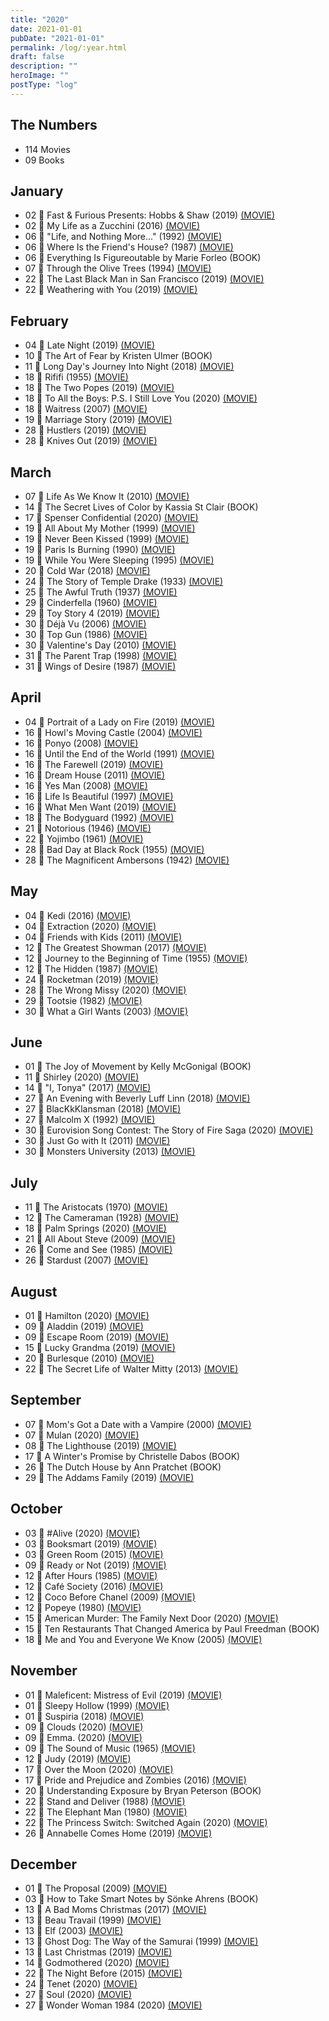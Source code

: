 ```yaml
---
title: "2020"
date: 2021-01-01
pubDate: "2021-01-01"
permalink: /log/:year.html
draft: false
description: ""
heroImage: ""
postType: "log"
---
```


## The Numbers

- 114 Movies
- 09 Books

## January

- 02 🎥 Fast & Furious Presents: Hobbs & Shaw (2019) [(MOVIE)](https://boxd.it/dnDA)
- 02 🎥 My Life as a Zucchini (2016) [(MOVIE)](https://boxd.it/dL2y)
- 06 🎥 "Life, and Nothing More..." (1992) [(MOVIE)](https://boxd.it/2WEc)
- 06 🎥 Where Is the Friend's House? (1987) [(MOVIE)](https://boxd.it/ELg)
- 06 📕 Everything Is Figureoutable by Marie Forleo (BOOK)
- 07 🎥 Through the Olive Trees (1994) [(MOVIE)](https://boxd.it/Lx6)
- 22 🎥 The Last Black Man in San Francisco (2019) [(MOVIE)](https://boxd.it/iWAw)
- 22 🎥 Weathering with You (2019) [(MOVIE)](https://boxd.it/kPxE)

## February

- 04 🎥 Late Night (2019) [(MOVIE)](https://boxd.it/iZq0)
- 10 📕 The Art of Fear by Kristen Ulmer (BOOK)
- 11 🎥 Long Day's Journey Into Night (2018) [(MOVIE)](https://boxd.it/hw1I)
- 18 🎥 Rififi (1955) [(MOVIE)](https://boxd.it/29f8)
- 18 🎥 The Two Popes (2019) [(MOVIE)](https://boxd.it/k8Xk)
- 18 🎥 To All the Boys: P.S. I Still Love You (2020) [(MOVIE)](https://boxd.it/kJny)
- 18 🎥 Waitress (2007) [(MOVIE)](https://boxd.it/1Vt6)
- 19 🎥 Marriage Story (2019) [(MOVIE)](https://boxd.it/hJAw)
- 28 🎥 Hustlers (2019) [(MOVIE)](https://boxd.it/jIBM)
- 28 🎥 Knives Out (2019) [(MOVIE)](https://boxd.it/jWEA)

## March

- 07 🎥 Life As We Know It (2010) [(MOVIE)](https://boxd.it/162S)
- 14 📕 The Secret Lives of Color by Kassia St Clair (BOOK)
- 17 🎥 Spenser Confidential (2020) [(MOVIE)](https://boxd.it/log4)
- 19 🎥 All About My Mother (1999) [(MOVIE)](https://boxd.it/2b9c)
- 19 🎥 Never Been Kissed (1999) [(MOVIE)](https://boxd.it/1U3c)
- 19 🎥 Paris Is Burning (1990) [(MOVIE)](https://boxd.it/1jzg)
- 19 🎥 While You Were Sleeping (1995) [(MOVIE)](https://boxd.it/27wm)
- 20 🎥 Cold War (2018) [(MOVIE)](https://boxd.it/fEoc)
- 24 🎥 The Story of Temple Drake (1933) [(MOVIE)](https://boxd.it/1qvK)
- 25 🎥 The Awful Truth (1937) [(MOVIE)](https://boxd.it/1NBc)
- 29 🎥 Cinderfella (1960) [(MOVIE)](https://boxd.it/1FXk)
- 29 🎥 Toy Story 4 (2019) [(MOVIE)](https://boxd.it/9ALu)
- 30 🎥 Déjà Vu (2006) [(MOVIE)](https://boxd.it/20PQ)
- 30 🎥 Top Gun (1986) [(MOVIE)](https://boxd.it/29JC)
- 30 🎥 Valentine's Day (2010) [(MOVIE)](https://boxd.it/1gui)
- 31 🎥 The Parent Trap (1998) [(MOVIE)](https://boxd.it/1XJq)
- 31 🎥 Wings of Desire (1987) [(MOVIE)](https://boxd.it/2b26)

## April

- 04 🎥 Portrait of a Lady on Fire (2019) [(MOVIE)](https://boxd.it/jkPq)
- 16 🎥 Howl's Moving Castle (2004) [(MOVIE)](https://boxd.it/23De)
- 16 🎥 Ponyo (2008) [(MOVIE)](https://boxd.it/1S0A)
- 16 🎥 Until the End of the World (1991) [(MOVIE)](https://boxd.it/1WuY)
- 16 🎥 The Farewell (2019) [(MOVIE)](https://boxd.it/kIky)
- 16 🎥 Dream House (2011) [(MOVIE)](https://boxd.it/2hDC)
- 16 🎥 Yes Man (2008) [(MOVIE)](https://boxd.it/1WPW)
- 16 🎥 Life Is Beautiful (1997) [(MOVIE)](https://boxd.it/29Wm)
- 16 🎥 What Men Want (2019) [(MOVIE)](https://boxd.it/hxiq)
- 18 🎥 The Bodyguard (1992) [(MOVIE)](https://boxd.it/29Z6)
- 21 🎥 Notorious (1946) [(MOVIE)](https://boxd.it/2aDK)
- 22 🎥 Yojimbo (1961) [(MOVIE)](https://boxd.it/1SRY)
- 28 🎥 Bad Day at Black Rock (1955) [(MOVIE)](https://boxd.it/1NRk)
- 28 🎥 The Magnificent Ambersons (1942) [(MOVIE)](https://boxd.it/29bK)

## May

- 04 🎥 Kedi (2016) [(MOVIE)](https://boxd.it/dHxM)
- 04 🎥 Extraction (2020) [(MOVIE)](https://boxd.it/jUjA)
- 04 🎥 Friends with Kids (2011) [(MOVIE)](https://boxd.it/2MYQ)
- 12 🎥 The Greatest Showman (2017) [(MOVIE)](https://boxd.it/acjI)
- 12 🎥 Journey to the Beginning of Time (1955) [(MOVIE)](https://boxd.it/1ZQo)
- 12 🎥 The Hidden (1987) [(MOVIE)](https://boxd.it/1RUW)
- 24 🎥 Rocketman (2019) [(MOVIE)](https://boxd.it/iehK)
- 28 🎥 The Wrong Missy (2020) [(MOVIE)](https://boxd.it/lqnG)
- 29 🎥 Tootsie (1982) [(MOVIE)](https://boxd.it/1YkG)
- 30 🎥 What a Girl Wants (2003) [(MOVIE)](https://boxd.it/1Vwa)

## June

- 01 📕 The Joy of Movement by Kelly McGonigal (BOOK)
- 11 🎥 Shirley (2020) [(MOVIE)](https://boxd.it/jY2o)
- 14 🎥 "I, Tonya" (2017) [(MOVIE)](https://boxd.it/dzR0)
- 27 🎥 An Evening with Beverly Luff Linn (2018) [(MOVIE)](https://boxd.it/fUcw)
- 27 🎥 BlacKkKlansman (2018) [(MOVIE)](https://boxd.it/hxL8)
- 27 🎥 Malcolm X (1992) [(MOVIE)](https://boxd.it/27WE)
- 30 🎥 Eurovision Song Contest: The Story of Fire Saga (2020) [(MOVIE)](https://boxd.it/jkMG)
- 30 🎥 Just Go with It (2011) [(MOVIE)](https://boxd.it/Doq)
- 30 🎥 Monsters University (2013) [(MOVIE)](https://boxd.it/bQm)

## July

- 11 🎥 The Aristocats (1970) [(MOVIE)](https://boxd.it/1X3Y)
- 12 🎥 The Cameraman (1928) [(MOVIE)](https://boxd.it/1jag)
- 18 🎥 Palm Springs (2020) [(MOVIE)](https://boxd.it/lCXQ)
- 21 🎥 All About Steve (2009) [(MOVIE)](https://boxd.it/1yTU)
- 26 🎥 Come and See (1985) [(MOVIE)](https://boxd.it/1w9q)
- 26 🎥 Stardust (2007) [(MOVIE)](https://boxd.it/272w)

## August

- 01 🎥 Hamilton (2020) [(MOVIE)](https://boxd.it/kmvE)
- 09 🎥 Aladdin (2019) [(MOVIE)](https://boxd.it/eSjy)
- 09 🎥 Escape Room (2019) [(MOVIE)](https://boxd.it/iYlS)
- 15 🎥 Lucky Grandma (2019) [(MOVIE)](https://boxd.it/m2by)
- 20 🎥 Burlesque (2010) [(MOVIE)](https://boxd.it/Xfo)
- 22 🎥 The Secret Life of Walter Mitty (2013) [(MOVIE)](https://boxd.it/3SWy)

## September

- 07 🎥 Mom's Got a Date with a Vampire (2000) [(MOVIE)](https://boxd.it/3emU)
- 07 🎥 Mulan (2020) [(MOVIE)](https://boxd.it/bbK6)
- 08 🎥 The Lighthouse (2019) [(MOVIE)](https://boxd.it/icFU)
- 17 📕 A Winter's Promise by Christelle Dabos (BOOK)
- 26 📕 The Dutch House by Ann Pratchet (BOOK)
- 29 🎥 The Addams Family (2019) [(MOVIE)](https://boxd.it/hhYg)

## October

- 03 🎥 \#Alive (2020) [(MOVIE)](https://boxd.it/mJl2)
- 03 🎥 Booksmart (2019) [(MOVIE)](https://boxd.it/igNS)
- 03 🎥 Green Room (2015) [(MOVIE)](https://boxd.it/a75m)
- 09 🎥 Ready or Not (2019) [(MOVIE)](https://boxd.it/kOf0)
- 12 🎥 After Hours (1985) [(MOVIE)](https://boxd.it/1VfS)
- 12 🎥 Café Society (2016) [(MOVIE)](https://boxd.it/bhEy)
- 12 🎥 Coco Before Chanel (2009) [(MOVIE)](https://boxd.it/1Uv6)
- 12 🎥 Popeye (1980) [(MOVIE)](https://boxd.it/1U6q)
- 15 🎥 American Murder: The Family Next Door (2020) [(MOVIE)](https://boxd.it/rUk0)
- 15 📕 Ten Restaurants That Changed America by Paul Freedman (BOOK)
- 18 🎥 Me and You and Everyone We Know (2005) [(MOVIE)](https://boxd.it/28RK)

## November

- 01 🎥 Maleficent: Mistress of Evil (2019) [(MOVIE)](https://boxd.it/eSig)
- 01 🎥 Sleepy Hollow (1999) [(MOVIE)](https://boxd.it/26u0)
- 01 🎥 Suspiria (2018) [(MOVIE)](https://boxd.it/cioI)
- 09 🎥 Clouds (2020) [(MOVIE)](https://boxd.it/nmI0)
- 09 🎥 Emma. (2020) [(MOVIE)](https://boxd.it/kmg0)
- 09 🎥 The Sound of Music (1965) [(MOVIE)](https://boxd.it/1MLK)
- 12 🎥 Judy (2019) [(MOVIE)](https://boxd.it/hH7M)
- 17 🎥 Over the Moon (2020) [(MOVIE)](https://boxd.it/kv2Q)
- 17 🎥 Pride and Prejudice and Zombies (2016) [(MOVIE)](https://boxd.it/kp0)
- 20 📕 Understanding Exposure by Bryan Peterson (BOOK)
- 22 🎥 Stand and Deliver (1988) [(MOVIE)](https://boxd.it/1o5g)
- 22 🎥 The Elephant Man (1980) [(MOVIE)](https://boxd.it/27LQ)
- 22 🎥 The Princess Switch: Switched Again (2020) [(MOVIE)](https://boxd.it/nUla)
- 26 🎥 Annabelle Comes Home (2019) [(MOVIE)](https://boxd.it/iU5m)

## December

- 01 🎥 The Proposal (2009) [(MOVIE)](https://boxd.it/1HiS)
- 03 📕 How to Take Smart Notes by Sönke Ahrens (BOOK)
- 13 🎥 A Bad Moms Christmas (2017) [(MOVIE)](https://boxd.it/fiHG)
- 13 🎥 Beau Travail (1999) [(MOVIE)](https://boxd.it/1NI8)
- 13 🎥 Elf (2003) [(MOVIE)](https://boxd.it/1VyK)
- 13 🎥 Ghost Dog: The Way of the Samurai (1999) [(MOVIE)](https://boxd.it/23Ne)
- 13 🎥 Last Christmas (2019) [(MOVIE)](https://boxd.it/k38G)
- 14 🎥 Godmothered (2020) [(MOVIE)](https://boxd.it/oEqU)
- 22 🎥 The Night Before (2015) [(MOVIE)](https://boxd.it/9n9W)
- 24 🎥 Tenet (2020) [(MOVIE)](https://boxd.it/leq4)
- 27 🎥 Soul (2020) [(MOVIE)](https://boxd.it/ioLA)
- 27 🎥 Wonder Woman 1984 (2020) [(MOVIE)](https://boxd.it/gBtA)
